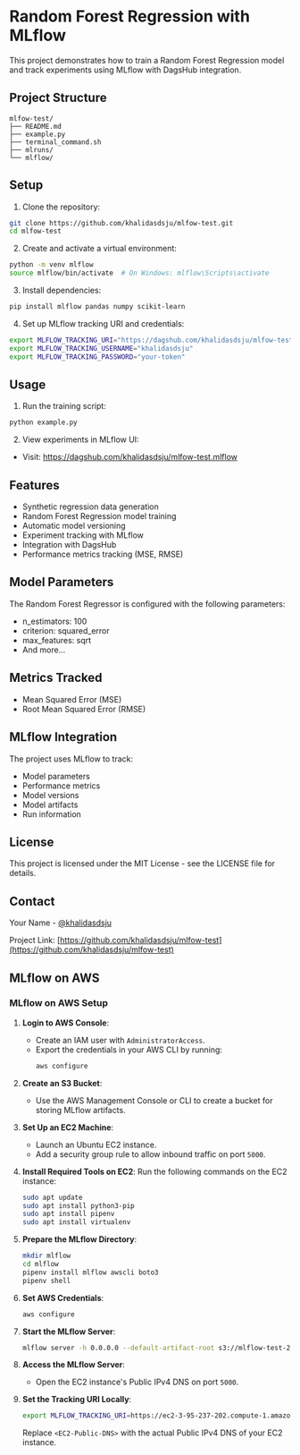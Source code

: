 # Random Forest Regression with MLflow

This project demonstrates how to train a Random Forest Regression model and track experiments using MLflow with DagsHub integration.

## Project Structure

```
mlfow-test/
├── README.md
├── example.py
├── terminal_command.sh
├── mlruns/
└── mlflow/
```

## Setup

1. Clone the repository:
```bash
git clone https://github.com/khalidasdsju/mlfow-test.git
cd mlfow-test
```

2. Create and activate a virtual environment:
```bash
python -m venv mlflow
source mlflow/bin/activate  # On Windows: mlflow\Scripts\activate
```

3. Install dependencies:
```bash
pip install mlflow pandas numpy scikit-learn
```

4. Set up MLflow tracking URI and credentials:
```bash
export MLFLOW_TRACKING_URI="https://dagshub.com/khalidasdsju/mlfow-test.mlflow"
export MLFLOW_TRACKING_USERNAME="khalidasdsju"
export MLFLOW_TRACKING_PASSWORD="your-token"
```

## Usage

1. Run the training script:
```bash
python example.py
```

2. View experiments in MLflow UI:
- Visit: https://dagshub.com/khalidasdsju/mlfow-test.mlflow

## Features

- Synthetic regression data generation
- Random Forest Regression model training
- Automatic model versioning
- Experiment tracking with MLflow
- Integration with DagsHub
- Performance metrics tracking (MSE, RMSE)

## Model Parameters

The Random Forest Regressor is configured with the following parameters:
- n_estimators: 100
- criterion: squared_error
- max_features: sqrt
- And more...

## Metrics Tracked

- Mean Squared Error (MSE)
- Root Mean Squared Error (RMSE)

## MLflow Integration

The project uses MLflow to track:
- Model parameters
- Performance metrics
- Model versions
- Model artifacts
- Run information



## License

This project is licensed under the MIT License - see the LICENSE file for details.

## Contact

Your Name - [@khalidasdsju](https://github.com/khalidasdsju)

Project Link: [https://github.com/khalidasdsju/mlfow-test](https://github.com/khalidasdsju/mlfow-test)

## MLflow on AWS

### MLflow on AWS Setup

1. **Login to AWS Console**:
   - Create an IAM user with `AdministratorAccess`.
   - Export the credentials in your AWS CLI by running:
	 ```bash
	 aws configure
	 ```

2. **Create an S3 Bucket**:
   - Use the AWS Management Console or CLI to create a bucket for storing MLflow artifacts.

3. **Set Up an EC2 Machine**:
   - Launch an Ubuntu EC2 instance.
   - Add a security group rule to allow inbound traffic on port `5000`.

4. **Install Required Tools on EC2**:
   Run the following commands on the EC2 instance:
   ```bash
   sudo apt update
   sudo apt install python3-pip
   sudo apt install pipenv
   sudo apt install virtualenv
   ```

5. **Prepare the MLflow Directory**:
   ```bash
   mkdir mlflow
   cd mlflow
   pipenv install mlflow awscli boto3
   pipenv shell
   ```

6. **Set AWS Credentials**:
   ```bash
   aws configure
   ```

7. **Start the MLflow Server**:
   ```bash
   mlflow server -h 0.0.0.0 --default-artifact-root s3://mlflow-test-23
   ```

8. **Access the MLflow Server**:
   - Open the EC2 instance's Public IPv4 DNS on port `5000`.

9. **Set the Tracking URI Locally**:
   ```bash
   export MLFLOW_TRACKING_URI=https://ec2-3-95-237-202.compute-1.amazonaws.com:5000/
   ```
   Replace `<EC2-Public-DNS>` with the actual Public IPv4 DNS of your EC2 instance.